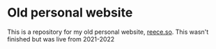 # Old personal website

This is a repository for my old personal website, [reece.so](https://reece.so). This wasn't finished but was live from 2021-2022
